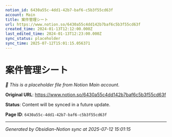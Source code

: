 ```yaml
---
notion_id: 6430a55c-4dd1-42b7-baf6-c5b3f55cd63f
account: Main
title: 案件管理シート
url: https://www.notion.so/6430a55c4dd142b7baf6c5b3f55cd63f
created_time: 2024-01-13T12:12:00.000Z
last_edited_time: 2024-01-13T12:23:00.000Z
sync_status: placeholder
sync_time: 2025-07-12T15:01:15.056371
---
```


# 案件管理シート

*🔄 This is a placeholder file from Notion Main account.*

**Original URL**: https://www.notion.so/6430a55c4dd142b7baf6c5b3f55cd63f

**Status**: Content will be synced in a future update.

**Page ID**: `6430a55c-4dd1-42b7-baf6-c5b3f55cd63f`

---

*Generated by Obsidian-Notion sync at 2025-07-12 15:01:15*
